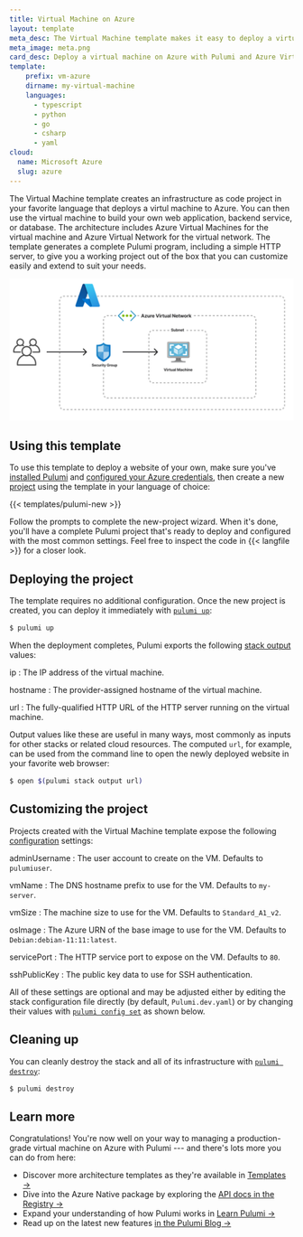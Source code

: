 ```yaml
---
title: Virtual Machine on Azure
layout: template
meta_desc: The Virtual Machine template makes it easy to deploy a virtual machine on Azure with Pulumi and Azure Virtual Machines. 
meta_image: meta.png
card_desc: Deploy a virtual machine on Azure with Pulumi and Azure Virtual Machines. 
template:
    prefix: vm-azure
    dirname: my-virtual-machine
    languages:
      - typescript
      - python
      - go
      - csharp
      - yaml
cloud:
  name: Microsoft Azure
  slug: azure
---
```


The Virtual Machine template creates an infrastructure as code project in your favorite language that deploys a virtul machine to Azure. You can then use the virtual machine to build your own web application, backend service, or database. The architecture includes Azure Virtual Machines for the virtual machine and Azure Virtual Network for the virtual network. The template generates a complete Pulumi program, including a simple HTTP server, to give you a working project out of the box that you can customize easily and extend to suit your needs.

![An architecture diagram of the Pulumi $CLOUD $ARCHITECTURE template](./architecture.png)

## Using this template

To use this template to deploy a website of your own, make sure you've [installed Pulumi](/docs/get-started/install) and [configured your Azure credentials](/registry/packages/azure-native/installation-configuration#credentials), then create a new [project](/docs/intro/concepts/project) using the template in your language of choice:

{{< templates/pulumi-new >}}

Follow the prompts to complete the new-project wizard. When it's done, you'll have a complete Pulumi project that's ready to deploy and configured with the most common settings. Feel free to inspect the code in {{< langfile >}} for a closer look.

## Deploying the project

The template requires no additional configuration. Once the new project is created, you can deploy it immediately with [`pulumi up`](/docs/reference/cli/pulumi_up):

```bash
$ pulumi up
```

When the deployment completes, Pulumi exports the following [stack output](/docs/intro/concepts/stack#outputs) values:

ip
: The IP address of the virtual machine.

hostname
: The provider-assigned hostname of the virtual machine.

url
: The fully-qualified HTTP URL of the HTTP server running on the virtual machine.

Output values like these are useful in many ways, most commonly as inputs for other stacks or related cloud resources. The computed `url`, for example, can be used from the command line to open the newly deployed website in your favorite web browser:

```bash
$ open $(pulumi stack output url)
```

## Customizing the project

Projects created with the Virtual Machine template expose the following [configuration](/docs/intro/concepts/config) settings:

adminUsername
: The user account to create on the VM. Defaults to `pulumiuser`.

vmName
: The DNS hostname prefix to use for the VM. Defaults to `my-server`.

vmSize
: The machine size to use for the VM. Defaults to `Standard_A1_v2`.

osImage
: The Azure URN of the base image to use for the VM. Defaults to `Debian:debian-11:11:latest`.

servicePort
: The HTTP service port to expose on the VM. Defaults to `80`.

sshPublicKey
: The public key data to use for SSH authentication.

All of these settings are optional and may be adjusted either by editing the stack configuration file directly (by default, `Pulumi.dev.yaml`) or by changing their values with [`pulumi config set`](/docs/reference/cli/pulumi_config_set) as shown below.

## Cleaning up

You can cleanly destroy the stack and all of its infrastructure with [`pulumi destroy`](/docs/reference/cli/pulumi_destroy):

```bash
$ pulumi destroy
```

## Learn more

Congratulations! You're now well on your way to managing a production-grade virtual machine on Azure with Pulumi --- and there's lots more you can do from here:

* Discover more architecture templates as they're available in [Templates &rarr;](/templates)
* Dive into the Azure Native package by exploring the [API docs in the Registry &rarr;](/registry/packages/azure-native)
* Expand your understanding of how Pulumi works in [Learn Pulumi &rarr;](/learn)
* Read up on the latest new features [in the Pulumi Blog &rarr;](/blog/tag/azure)
